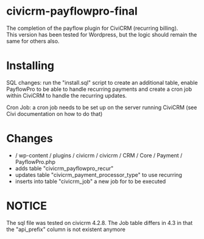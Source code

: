 civicrm-payflowpro-final
=============

The completion of the payflow plugin for CiviCRM (recurring billing).  
This version has been tested for Wordpress, but the logic should remain the same for others also.  

Installing
=============

SQL changes: run the "install.sql" script to create an additional table, enable PayflowPro to be able to handle
             recurring payments and create a cron job within CiviCRM to handle the recurring updates.  

Cron Job: a cron job needs to be set up on the server running CiviCRM (see Civi documentation on how to do that)

Changes
=============

- / wp-content / plugins / civicrm / civicrm / CRM / Core / Payment / PayflowPro.php
- adds table "civicrm_payflowpro_recur"
- updates table "civicrm_payment_processor_type" to use recurring
- inserts into table "civicrm_job" a new job for to be executed

NOTICE
=============

The sql file was tested on civicrm 4.2.8. The Job table differs in 4.3 in that the "api_prefix" column is not existent anymore
